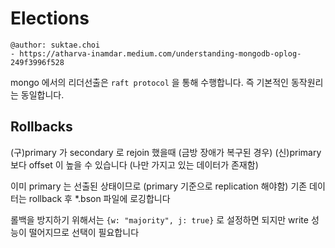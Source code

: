 # Elections

```
@author: suktae.choi
- https://atharva-inamdar.medium.com/understanding-mongodb-oplog-249f3996f528
```

mongo 에서의 리더선출은 `raft protocol` 을 통해 수행합니다. 즉 기본적인 동작원리는 동일합니다.

## Rollbacks
(구)primary 가 secondary 로 rejoin 했을때 (금방 장애가 복구된 경우) (신)primary 보다 offset 이 높을 수 있습니다 (나만 가지고 있는 데이터가 존재함) 

이미 primary 는 선출된 상태이므로 (primary 기준으로 replication 해야함) 기존 데이터는 rollback 후 *.bson 파일에 로깅합니다

롤백을 방지하기 위해서는 `{w: "majority", j: true}` 로 설정하면 되지만 write 성능이 떨어지므로 선택이 필요합니다